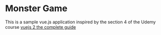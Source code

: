 # Monster Game

This is a sample vue.js application inspired by the section 4 of the Udemy course [vuejs 2 the complete guide](https://www.udemy.com/vuejs-2-the-complete-guide/)
